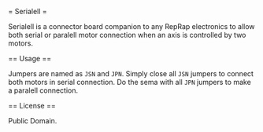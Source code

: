 = Serialell =

Serialell is a connector board companion to any RepRap electronics to allow
both serial or paralell motor connection when an axis is controlled by two
motors.

== Usage ==

Jumpers are named as `JSN` and `JPN`. Simply close all `JSN` jumpers to
connect both motors in serial connection. Do the sema with all `JPN` jumpers
to make a paralell connection.

== License ==

Public Domain.
